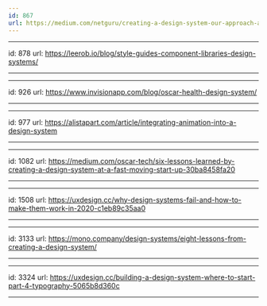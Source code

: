 ```yaml
---
id: 867
url: https://medium.com/netguru/creating-a-design-system-our-approach-and-experiences-d32bd56c3a8a
---
```



---
id: 878
url: https://leerob.io/blog/style-guides-component-libraries-design-systems/

---


---
id: 926
url: https://www.invisionapp.com/blog/oscar-health-design-system/

---



---
id: 977
url: https://alistapart.com/article/integrating-animation-into-a-design-system

---

---
id: 1082
url: https://medium.com/oscar-tech/six-lessons-learned-by-creating-a-design-system-at-a-fast-moving-start-up-30ba8458fa20

---


---
id: 1508
url: https://uxdesign.cc/why-design-systems-fail-and-how-to-make-them-work-in-2020-c1eb89c35aa0

---


---
id: 3133
url: https://mono.company/design-systems/eight-lessons-from-creating-a-design-system/

---


---
id: 3324
url: https://uxdesign.cc/building-a-design-system-where-to-start-part-4-typography-5065b8d360c

---
